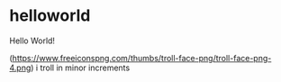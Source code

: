 # helloworld
Hello World!

(https://www.freeiconspng.com/thumbs/troll-face-png/troll-face-png-4.png) i troll in minor increments
